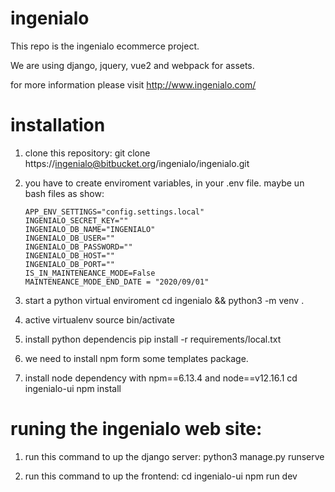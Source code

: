 # ingenialo

This repo is the ingenialo ecommerce project. 

We are using django, jquery, vue2 and webpack for assets.

for more information please visit http://www.ingenialo.com/

# installation 

1.  clone this repository:
        git clone https://ingenialo@bitbucket.org/ingenialo/ingenialo.git
2.  you have to create enviroment variables, in your .env file. maybe un bash files as show:
       
        APP_ENV_SETTINGS="config.settings.local"
        INGENIALO_SECRET_KEY=""
        INGENIALO_DB_NAME="INGENIALO"
        INGENIALO_DB_USER=""
        INGENIALO_DB_PASSWORD=""
        INGENIALO_DB_HOST=""
        INGENIALO_DB_PORT=""
        IS_IN_MAINTENEANCE_MODE=False
        MAINTENEANCE_MODE_END_DATE = "2020/09/01"
       
        
2.  start a python virtual enviroment
        cd ingenialo && python3 -m venv .
        
3.  active virtualenv 
        source bin/activate
        
4.  install python dependencis
        pip install -r requirements/local.txt
        
5.  we need to install npm form some templates package. 

7.  install node dependency with npm==6.13.4 and node==v12.16.1
    cd ingenialo-ui
	npm install
	
# runing the ingenialo web site:

1.  run this command to up the django server:
        python3 manage.py runserve
   
2. run this command to up the frontend:
        cd ingenialo-ui
        npm run dev
